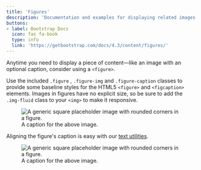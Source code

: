 ```yaml
---
title: 'Figures'
description: 'Documentation and examples for displaying related images and text with the figure component in Bootstrap.'
buttons: 
- label: Bootstrap Docs
  icon: fas fa-book   
  type: info   
  link: 'https://getbootstrap.com/docs/4.3/content/figures/'
---
```


Anytime you need to display a piece of content—like an image with an optional caption, consider using a `<figure>`.

Use the included `.figure` , `.figure-img` and `.figure-caption` classes to provide some baseline styles for the HTML5 `<figure>` and `<figcaption>` elements. Images in figures have no explicit size, so be sure to add the `.img-fluid` class to your `<img>` to make it responsive.

<Example>
  <figure class="figure">
    <img data-src="holder.js/400x300" class="figure-img img-fluid rounded" alt="A generic square placeholder image with rounded corners in a figure.">
    <figcaption class="figure-caption">A caption for the above image.</figcaption>
  </figure>
</Example>

Aligning the figure's caption is easy with our [text utilities]().

<Example>
  <figure class="figure">
    <img data-src="holder.js/400x300" class="figure-img img-fluid rounded" alt="A generic square placeholder image with rounded corners in a figure.">
    <figcaption class="figure-caption text-right">A caption for the above image.</figcaption>
  </figure>
</Example>
